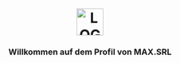 <div align="center">
  <h1><a href="#" target="_blank"><img height="54" alt="LOGO" src="https://max.srl/assets/images/logo-light.png"></a></h1>
   <h3>Willkommen auf dem Profil von MAX.SRL</h3>
</div>

